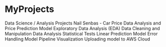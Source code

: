 # MyProjects
Data Science / Analysis Projects
Nail Senbas - Car Price Data Analysis and Price Prediction Model
Exploratory Data Analysis (EDA)
Data Cleaning and Manipulation
Data Analysis
Statistical Tests
Linear Prediction Model
Error Handling
Model Pipeline
Visualization
Uploading model to AWS Cloud
